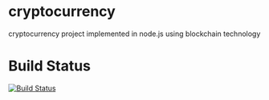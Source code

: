 # cryptocurrency
cryptocurrency project implemented in node.js using blockchain technology

# Build Status
[![Build Status](https://travis-ci.org/phella/cryptocurrency.svg?branch=master)](https://travis-ci.org/phella/cryptocurrency)
